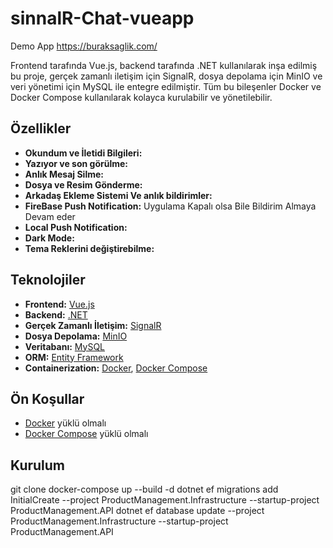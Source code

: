# sinnalR-Chat-vueapp

Demo App
https://buraksaglik.com/ 

Frontend tarafında Vue.js, backend tarafında .NET kullanılarak inşa edilmiş bu proje, gerçek zamanlı iletişim için SignalR, dosya depolama için MinIO ve veri yönetimi için MySQL ile entegre edilmiştir. Tüm bu bileşenler Docker ve Docker Compose kullanılarak kolayca kurulabilir ve yönetilebilir.

## Özellikler

- **Okundum ve İletidi Bilgileri:**
- **Yazıyor ve son görülme:**
- **Anlık Mesaj Silme:**
- **Dosya ve Resim Gönderme:**
- **Arkadaş Ekleme Sistemi Ve anlık bildirimler:**
- **FireBase Push Notification:** Uygulama Kapalı olsa Bile Bildirim Almaya Devam eder
- **Local Push Notification:**
- **Dark Mode:**
- **Tema Reklerini değiştirebilme:**

## Teknolojiler

- **Frontend:** [Vue.js](https://vuejs.org/)
- **Backend:** [.NET](https://dotnet.microsoft.com/)
- **Gerçek Zamanlı İletişim:** [SignalR](https://dotnet.microsoft.com/apps/aspnet/signalr)
- **Dosya Depolama:** [MinIO](https://min.io/)
- **Veritabanı:** [MySQL](https://www.mysql.com/)
- **ORM:** [Entity Framework](https://docs.microsoft.com/en-us/ef/)
- **Containerization:** [Docker](https://www.docker.com/), [Docker Compose](https://docs.docker.com/compose/)

## Ön Koşullar

- [Docker](https://www.docker.com/get-started) yüklü olmalı
- [Docker Compose](https://docs.docker.com/compose/install/) yüklü olmalı

## Kurulum

   git clone 
   docker-compose up --build -d 
   dotnet ef migrations add InitialCreate --project ProductManagement.Infrastructure --startup-project ProductManagement.API
   dotnet ef   database  update --project ProductManagement.Infrastructure --startup-project ProductManagement.API
